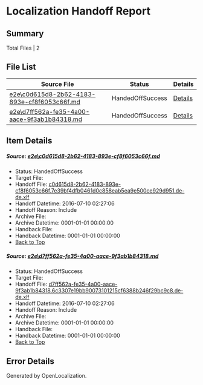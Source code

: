 # <a name='report-top'></a> Localization Handoff Report

## Summary
 Total Files | 2

## File List
 Source File | Status | Details 
 ----------- | ------ | ------- 
 [e2e\c0d615d8-2b62-4183-893e-cf8f6053c66f.md](https://github.com/OpenLocalizationTestOrg/oltest/blob/11b76c5cebd4a939edf1fd0d3fbf8f1502c23880/e2e/c0d615d8-2b62-4183-893e-cf8f6053c66f.md) | HandedOffSuccess | [Details](#96c1fbbdc2a2d65ffaccefc4e17d28db249553cb3)
 [e2e\d7ff562a-fe35-4a00-aace-9f3ab1b84318.md](https://github.com/OpenLocalizationTestOrg/oltest/blob/11b76c5cebd4a939edf1fd0d3fbf8f1502c23880/e2e/d7ff562a-fe35-4a00-aace-9f3ab1b84318.md) | HandedOffSuccess | [Details](#906fffddc1ea920e5b50d8efa0bdf4a0ee7a84714)

## Item Details
##### <a name='96c1fbbdc2a2d65ffaccefc4e17d28db249553cb3'></a> Source: [e2e\c0d615d8-2b62-4183-893e-cf8f6053c66f.md](https://github.com/OpenLocalizationTestOrg/oltest/blob/11b76c5cebd4a939edf1fd0d3fbf8f1502c23880/e2e/c0d615d8-2b62-4183-893e-cf8f6053c66f.md)
* Status: HandedOffSuccess
* Target File: 
* Handoff File: [c0d615d8-2b62-4183-893e-cf8f6053c66f.7e39bf4dfb0461d0c858eab5ea9e500ce929d951.de-de.xlf](https://github.com/OpenLocalizationTestOrg/olhandoff-e2e/blob/69c85482306f341dcb52bf649eab5aff6cad1a42/ol-handoff/OpenLocalizationTestOrg/oltest-dede-fly/ci/ht/c0d615d8-2b62-4183-893e-cf8f6053c66f.7e39bf4dfb0461d0c858eab5ea9e500ce929d951.de-de.xlf)
* Handoff Datetime: 2016-07-10 02:27:06
* Handoff Reason: Include
* Archive File: 
* Archive Datetime: 0001-01-01 00:00:00
* Handback File: 
* Handback Datetime: 0001-01-01 00:00:00
* [Back to Top](#report-top)

##### <a name='906fffddc1ea920e5b50d8efa0bdf4a0ee7a84714'></a> Source: [e2e\d7ff562a-fe35-4a00-aace-9f3ab1b84318.md](https://github.com/OpenLocalizationTestOrg/oltest/blob/11b76c5cebd4a939edf1fd0d3fbf8f1502c23880/e2e/d7ff562a-fe35-4a00-aace-9f3ab1b84318.md)
* Status: HandedOffSuccess
* Target File: 
* Handoff File: [d7ff562a-fe35-4a00-aace-9f3ab1b84318.6c3307e19bb90073101215cf6388b246f29bc9c8.de-de.xlf](https://github.com/OpenLocalizationTestOrg/olhandoff-e2e/blob/69c85482306f341dcb52bf649eab5aff6cad1a42/ol-handoff/OpenLocalizationTestOrg/oltest-dede-fly/ci/ht/d7ff562a-fe35-4a00-aace-9f3ab1b84318.6c3307e19bb90073101215cf6388b246f29bc9c8.de-de.xlf)
* Handoff Datetime: 2016-07-10 02:27:06
* Handoff Reason: Include
* Archive File: 
* Archive Datetime: 0001-01-01 00:00:00
* Handback File: 
* Handback Datetime: 0001-01-01 00:00:00
* [Back to Top](#report-top)


## Error Details

Generated by OpenLocalization.
